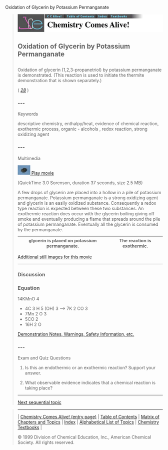 





 Oxidation of Glycerin by Potassium Permanganate
 



> ![Chemistry Comes Alive!](ccahead.gif)
> 
> 
> 
> 
> 
> 
> 
> 
> 
> ## Oxidation of Glycerin by Potassium Permanganate
> 
> 
> 
> 
> 
> ## 
> 
> 
> 
> 
> 
>  Oxidation of glycerin (1,2,3-propanetriol) by potassium permanganate is demonstrated. 
(This reaction is used to initiate the thermite demonstration that is shown separately.)
>  
> 
> 
> 
> 
> 
> 
>  (
>  [*28*](CRED28.HTM)
>  )
>  
> 
> 
> 
> 
> ### ---
> 
> 
>  Keywords
> 
> 
> 
> 
>  descriptive chemistry, enthalpy/heat, evidence of chemical reaction, exothermic process, organic - alcohols , redox reaction, strong oxidizing agent
>  
> 
> 
> 
> 
> ### ---
> 
> 
>  Multimedia
> 
> 
> 
> 
> 
> 
> 
> 
> [![](0.JPG)
>  Play movie](../../MVHTM/GLYCER/GLYCER.HTM) 
> 
> 
> 
>  (QuickTime 3.0 Sorenson, duration 37 seconds, size 2.5 MB)
>  
> 
> 
> 
>  A few drops of glycerin are placed into a hollow in a pile of potassium permanganate. Potassium permanganate is a strong oxidizing agent and glycerin is an easily oxidized substance. Consequently a redox type reaction is expected between these two substances. An exothermic reaction does occur with the glycerin boiling giving off smoke and eventually producing a flame that spreads around the pile of potassium permanganate. Eventually all the glycerin is consumed by the permanganate.
>  
> 
> 
> 
> 
> | glycerin is placed on potassium permanganate. | The reaction is exothermic. |
> | --- | --- |
> 
> 
> 
> 
> 
> 
> [Additional still images
for this movie](../../STHTM/GLYCER/GLYCER.HTM) 
> 
> 
> 
> 
> 
> ---
> 
> 
> 
> 
> ### Discussion
> 
> 
> 
> 
> ### Equation
> 
> 
> 
>  14KMnO
>  4 
>  + 4C
>  3 
>  H
>  5 
>  (OH)
>  3 
>  --> 7K
>  2 
>  CO
>  3 
>  + 7Mn
>  2 
>  O
>  3 
>  + 5CO
>  2 
>  + 16H
>  2 
>  O
>  
> 
> 
> 
> 
> 
> 
> [Demonstration Notes, Warnings, Safety Information, etc.](SAFETY.HTM) 
> 
> 
> 
> 
> 
> ### ---
> 
> 
>  Exam and Quiz Questions
> 
> 
> 
> 
>  1. Is this an endothermic or an exothermic reaction? Support your answer.
>  
> 
> 
> 
>  2. What observable evidence indicates that a chemical reaction is taking place?
>  
> 
> 
> 
> 
> 
> 
> ---
> 
> 
> 
> 
> [Next sequential topic](../../MAIN/THERMIT/PAGE1.HTM)



> ---
> 
> 
>  |
>  [Chemistry Comes Alive! (entry page)](../../INDEX.HTM) 
>  |
>  [Table of Contents](../../CONTENTS.HTM) 
>  |
>  [Matrix of Chapters and Topics](../../MATRIX.HTM) 
>  |
>  [Index](../../WORDS.HTM) 
>  |
>  [Alphabetical List of Topics](../../ALPHATOP.HTM) 
>  |
>  [Chemistry Textbooks](../../BOOKS.HTM) 
>  |
>  
>  © 1999 Division of Chemical Education, Inc.,
American Chemical Society. All rights reserved.





